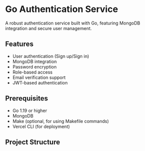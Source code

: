 # Go Authentication Service

A robust authentication service built with Go, featuring MongoDB integration and secure user management.

## Features

- User authentication (Sign up/Sign in)
- MongoDB integration
- Password encryption
- Role-based access
- Email verification support
- JWT-based authentication

## Prerequisites

- Go 1.19 or higher
- MongoDB
- Make (optional, for using Makefile commands)
- Vercel CLI (for deployment)

## Project Structure
